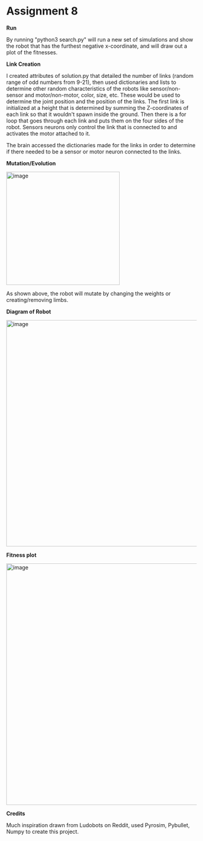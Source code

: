 # Assignment 8

__Run__

By running "python3 search.py" will run a new set of simulations and show the robot that has the furthest negative x-coordinate, and will draw out a plot of the fitnesses.

__Link Creation__

I created attributes of solution.py that detailed the number of links (random range of odd numbers from 9-21), then used dictionaries and lists to determine other random characteristics of the robots like sensor/non-sensor and motor/non-motor, color, size, etc. These would be used to determine the joint position and the position of the links. The first link is initialized at a height that is determined by summing the Z-coordinates of each link so that it wouldn't spawn inside the ground. Then there is a for loop that goes through each link and puts them on the four sides of the robot. Sensors neurons only control the link that is connected to and activates the motor attached to it.

The brain accessed the dictionaries made for the links in order to determine if there needed to be a sensor or motor neuron connected to the links.

__Mutation/Evolution__


<img width="300" alt="image" src="https://user-images.githubusercontent.com/67122357/222313751-e22d4831-43cc-4b0e-9a13-056849168604.png">

As shown above, the robot will mutate by changing the weights or creating/removing limbs.


__Diagram of Robot__

<img width="600" alt="image" src="https://user-images.githubusercontent.com/67122357/222313644-c4577be3-f5f8-4a98-9a67-706b38c218c1.png">


__Fitness plot__

<img width="640" alt="image" src="https://user-images.githubusercontent.com/67122357/222315165-55b7d574-9a4d-4ae0-ba6d-2e77dab5eb89.png">



__Credits__

Much inspiration drawn from Ludobots on Reddit, used Pyrosim, Pybullet, Numpy to create this project.
